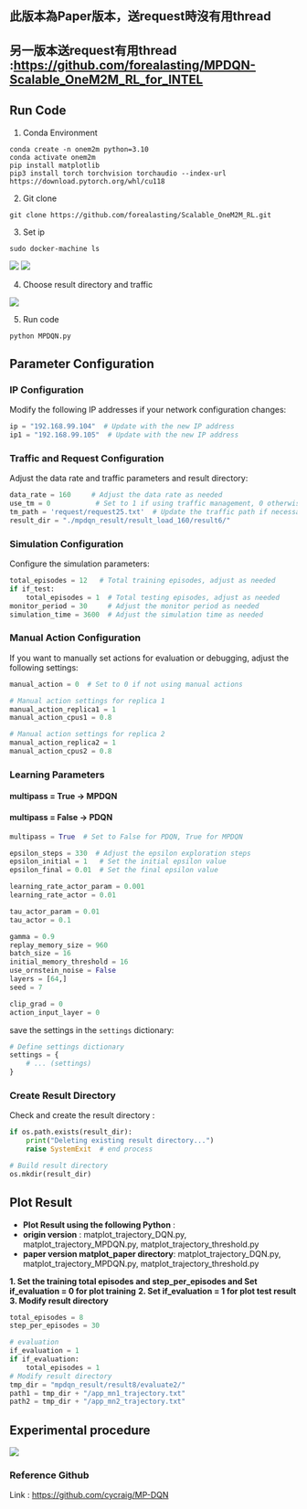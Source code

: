 ## 此版本為Paper版本，送request時沒有用thread
## 另一版本送request有用thread :https://github.com/forealasting/MPDQN-Scalable_OneM2M_RL_for_INTEL

## Run Code

1. Conda Environment
```bash=bb
conda create -n onem2m python=3.10 
conda activate onem2m
pip install matplotlib
pip3 install torch torchvision torchaudio --index-url https://download.pytorch.org/whl/cu118
```

2. Git clone
```bash=
git clone https://github.com/forealasting/Scalable_OneM2M_RL.git
```

3. Set ip
```bash=
sudo docker-machine ls
```
![](https://hackmd.io/_uploads/ryfbxYTPh.png)
![](https://hackmd.io/_uploads/ryJ4ltpv3.png)


4. Choose result directory and traffic 

![](https://hackmd.io/_uploads/HyFUJjZ93.png)


5. Run code
```bash=
python MPDQN.py
```

## Parameter Configuration

### IP Configuration

Modify the following IP addresses if your network configuration changes:

```python
ip = "192.168.99.104"  # Update with the new IP address
ip1 = "192.168.99.105"  # Update with the new IP address
```

### Traffic and Request Configuration

Adjust the data rate and traffic parameters and result directory:

```python
data_rate = 160     # Adjust the data rate as needed
use_tm = 0           # Set to 1 if using traffic management, 0 otherwise
tm_path = 'request/request25.txt'  # Update the traffic path if necessary
result_dir = "./mpdqn_result/result_load_160/result6/"
```

### Simulation Configuration

Configure the simulation parameters:

```python
total_episodes = 12   # Total training episodes, adjust as needed
if if_test:
    total_episodes = 1  # Total testing episodes, adjust as needed
monitor_period = 30     # Adjust the monitor period as needed
simulation_time = 3600  # Adjust the simulation time as needed
```

### Manual Action Configuration

If you want to manually set actions for evaluation or debugging, adjust the following settings:

```python
manual_action = 0  # Set to 0 if not using manual actions

# Manual action settings for replica 1
manual_action_replica1 = 1
manual_action_cpus1 = 0.8

# Manual action settings for replica 2
manual_action_replica2 = 1
manual_action_cpus2 = 0.8
```

### Learning Parameters

#### **multipass = True -> MPDQN**
#### **multipass = False -> PDQN**

```python
multipass = True  # Set to False for PDQN, True for MPDQN

epsilon_steps = 330  # Adjust the epsilon exploration steps
epsilon_initial = 1   # Set the initial epsilon value
epsilon_final = 0.01  # Set the final epsilon value

learning_rate_actor_param = 0.001
learning_rate_actor = 0.01

tau_actor_param = 0.01
tau_actor = 0.1

gamma = 0.9
replay_memory_size = 960
batch_size = 16
initial_memory_threshold = 16
use_ornstein_noise = False
layers = [64,]
seed = 7

clip_grad = 0  
action_input_layer = 0
```

save the settings in the `settings` dictionary:

```python
# Define settings dictionary
settings = {
    # ... (settings)
}
```

### Create Result Directory

Check and create the result directory :
```python
if os.path.exists(result_dir):
    print("Deleting existing result directory...")
    raise SystemExit  # end process

# Build result directory
os.mkdir(result_dir)
```

## Plot Result
* **Plot Result using the following Python** : 
* **origin version** : matplot_trajectory_DQN.py, matplot_trajectory_MPDQN.py, matplot_trajectory_threshold.py
* **paper version matplot_paper directory**: matplot_trajectory_DQN.py, matplot_trajectory_MPDQN.py, matplot_trajectory_threshold.py

**1. Set the training total episodes and step_per_episodes and Set if_evaluation = 0 for plot training**
**2. Set if_evaluation = 1 for plot test result**
**3. Modify result directory**
```python
total_episodes = 8
step_per_episodes = 30

# evaluation
if_evaluation = 1
if if_evaluation:
    total_episodes = 1
# Modify result directory
tmp_dir = "mpdqn_result/result8/evaluate2/"
path1 = tmp_dir + "/app_mn1_trajectory.txt"
path2 = tmp_dir + "/app_mn2_trajectory.txt"
```

## Experimental procedure
![](https://hackmd.io/_uploads/SkHhAqZqn.png)
### Reference Github
Link : https://github.com/cycraig/MP-DQN

